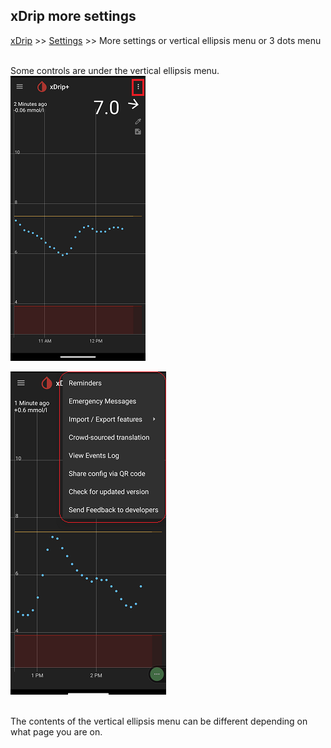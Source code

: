 ## xDrip more settings  
[xDrip](../../README.md) >> [Settings](../Settings.md) >> More settings or vertical ellipsis menu or 3 dots menu  
<br/>  
  
Some controls are under the vertical ellipsis menu.  
![](../images/3dotMenu.png)  

![](../images/3dotMenu2.png)  
<br/>  
  
The contents of the vertical ellipsis menu can be different depending on what page you are on.  
  
